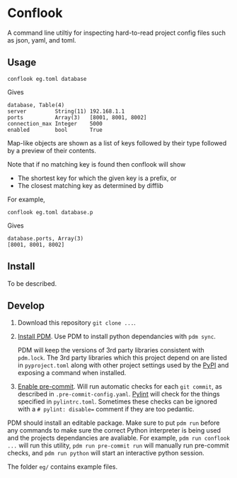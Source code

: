 # Conflook

A command line utiltiy for inspecting hard-to-read project config files such as json, yaml, and toml.

## Usage

```
conflook eg.toml database
```

Gives

```
database, Table(4)
server         String(11) 192.168.1.1
ports          Array(3)   [8001, 8001, 8002]
connection_max Integer    5000
enabled        bool       True
```

Map-like objects are shown as a list of keys followed by their type followed by a preview of their contents.

Note that if no matching key is found then conflook will show

- The shortest key for which the given key is a prefix, or
- The closest matching key as determined by difflib

For example,

```
conflook eg.toml database.p
```

Gives

```
database.ports, Array(3)
[8001, 8001, 8002]
```

## Install

To be described.

## Develop

1. Download this repository `git clone ...`.

2. [Install PDM](https://pdm.fming.dev/#installation).
   Use PDM to install python dependancies with `pdm sync`.

   PDM will keep the versions of 3rd party libraries consistent with `pdm.lock`. The 3rd party libraries which this project depend on are listed in `pyproject.toml` along with other project settings used by the [PyPI](https://pypi.org) and exposing a command when installed.

3. [Enable pre-commit](https://pre-commit.com/#install).
   Will run automatic checks for each `git commit`, as described in `.pre-commit-config.yaml`. [Pylint](https://pylint.org) will check for the things specified in `pylintrc.toml`. Sometimes these checks can be ignored with a `# pylint: disable=` comment if they are too pedantic.

PDM should install an editable package. Make sure to put `pdm run` before any commands to make sure the correct Python interpreter is being used and the projects dependancies are avaliable. For example, `pdm run conflook ...` will run this utility, `pdm run pre-commit run` will manually run pre-commit checks, and `pdm run python` will start an interactive python session.

The folder `eg/` contains example files.
